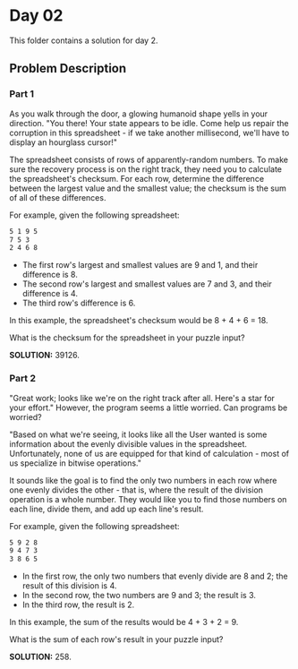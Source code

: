 # Day 02

This folder contains a solution for day 2.

## Problem Description

### Part 1
As you walk through the door, a glowing humanoid shape yells in your direction. "You there! Your state appears to be idle. Come help us repair the corruption in this spreadsheet - if we take another millisecond, we'll have to display an hourglass cursor!"

The spreadsheet consists of rows of apparently-random numbers. To make sure the recovery process is on the right track, they need you to calculate the spreadsheet's checksum. For each row, determine the difference between the largest value and the smallest value; the checksum is the sum of all of these differences.

For example, given the following spreadsheet:

```bash
5 1 9 5
7 5 3
2 4 6 8
```

  * The first row's largest and smallest values are 9 and 1, and their difference is 8.
  * The second row's largest and smallest values are 7 and 3, and their difference is 4.
  * The third row's difference is 6.

In this example, the spreadsheet's checksum would be 8 + 4 + 6 = 18.

What is the checksum for the spreadsheet in your puzzle input?

**SOLUTION:** 39126.

### Part 2

"Great work; looks like we're on the right track after all. Here's a star for your effort." However, the program seems a little worried. Can programs be worried?

"Based on what we're seeing, it looks like all the User wanted is some information about the evenly divisible values in the spreadsheet. Unfortunately, none of us are equipped for that kind of calculation - most of us specialize in bitwise operations."

It sounds like the goal is to find the only two numbers in each row where one evenly divides the other - that is, where the result of the division operation is a whole number. They would like you to find those numbers on each line, divide them, and add up each line's result.

For example, given the following spreadsheet:

```bash
5 9 2 8
9 4 7 3
3 8 6 5
```

  * In the first row, the only two numbers that evenly divide are 8 and 2; the result of this division is 4.
  * In the second row, the two numbers are 9 and 3; the result is 3.
  * In the third row, the result is 2.

In this example, the sum of the results would be 4 + 3 + 2 = 9.

What is the sum of each row's result in your puzzle input?

**SOLUTION:** 258.
